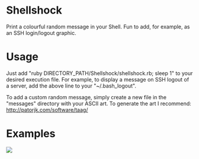 Shellshock
==========
Print a colourful random message in your Shell. Fun to add, for example, as an SSH login/logout graphic.

Usage
=====
Just add "ruby DIRECTORY_PATH/Shellshock/shellshock.rb; sleep 1" to your desired execution file. For example, to display a message on
SSH logout of a server, add the above line to your "~/.bash_logout".

To add a custom random message, simply create a new file in the "messages" directory with your ASCII art. To generate
the art I recommend: http://patorjk.com/software/taag/

Examples
========
![](https://github.com/github/training-kit/blob/master/images/screenshot.png)
